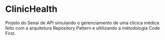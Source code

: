 # ClinicHealth
Projeto do Senai de API simulando o gerenciamento de uma clícica médica feito com a arquitetura Repository Pattern e ultilizando a métodologia Code First.

